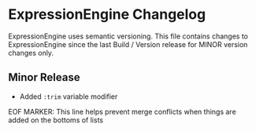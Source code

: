 # ExpressionEngine Changelog

ExpressionEngine uses semantic versioning. This file contains changes to ExpressionEngine since the last Build / Version release for MINOR version changes only.

## Minor Release

   - Added `:trim` variable modifier


EOF MARKER: This line helps prevent merge conflicts when things are
added on the bottoms of lists
